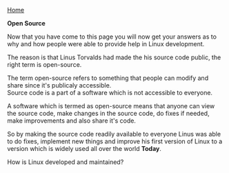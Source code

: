 [Home](https://ktgnair.github.io/LinuxLearning)  

**Open Source**  

Now that you have come to this page you will now get your answers as to why and how people were able to provide help in Linux development.  

The reason is that Linus Torvalds had made the his source code public, the right term is open-source.  

The term open-source refers to something that people can modify and share since it's publicaly accessible.  
Source code is a part of a software which is not accessible to everyone.  

A software which is termed as open-source means that anyone can view the source code, make changes in the source code, do fixes if needed, make improvements and also share it's code.  

So by making the source code readily available to everyone Linus was able to do fixes, implement new things and improve his first version of Linux to a version which is widely used all over the world **Today**.  

How is Linux developed and maintained?  

